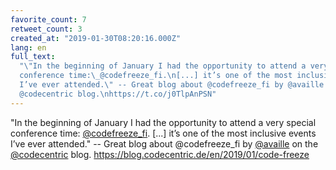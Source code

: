 ```yaml
---
favorite_count: 7
retweet_count: 3
created_at: "2019-01-30T08:20:16.000Z"
lang: en
full_text:
  "\"In the beginning of January I had the opportunity to attend a very special
  conference time:\_@codefreeze_fi.\n[...] it’s one of the most inclusive events
  I’ve ever attended.\" -- Great blog about @codefreeze_fi by @availle on the
  @codecentric blog.\nhttps://t.co/j0TlpAnPSN"
---
```


"In the beginning of January I had the opportunity to attend a very special
conference time: [@codefreeze_fi](https://twitter.com/codefreeze_fi). [...] it’s
one of the most inclusive events I’ve ever attended." -- Great blog about
@codefreeze_fi by [@availle](https://twitter.com/availle) on the
[@codecentric](https://twitter.com/codecentric) blog.
<https://blog.codecentric.de/en/2019/01/code-freeze>
